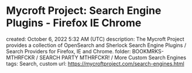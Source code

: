 # Mycroft Project: Search Engine Plugins - Firefox IE Chrome

created: October 6, 2022 5:32 AM (UTC)
description: The Mycroft Project provides a collection of OpenSearch and Sherlock Search Engine Plugins / Search Providers for Firefox, IE and Chrome.
folder: BOOKMRKS-MTHRFCKR / SEARCH PARTY MTHRFCKR! / More Custom Search Engines
tags: Search, custom
url: https://mycroftproject.com/search-engines.html
